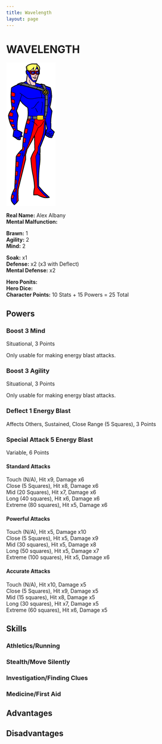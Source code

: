 ```yaml
---
title: Wavelength
layout: page
---
```


# WAVELENGTH
![Wavelength](wavelength.png)

**Real Name:** Alex Albany<br>
**Mental Malfunction:**

**Brawn:** 1<br>
**Agility:** 2<br>
**Mind:** 2

**Soak:** x1<br>
**Defense:** x2 (x3 with Deflect)<br>
**Mental Defense:** x2

**Hero Ponits:**<br>
**Hero Dice:**<br>
**Character Points:** 10 Stats + 15 Powers = 25 Total

## Powers

### Boost 3 Mind
Situational, 3 Points

Only usable for making energy blast attacks.

### Boost 3 Agility
Situational, 3 Points

Only usable for making energy blast attacks.

### Deflect 1 Energy Blast
Affects Others, Sustained, Close Range (5 Squares), 3 Points

### Special Attack 5 Energy Blast
Variable, 6 Points

#### Standard Attacks
Touch (N/A), Hit x9, Damage x6<br>
Close (5 Squares), Hit x8, Damage x6<br>
Mid (20 Squares), Hit x7, Damage x6<br>
Long (40 squares), Hit x6, Damage x6<br>
Extreme (80 squares), Hit x5, Damage x6

#### Powerful Attacks
Touch (N/A), Hit x5, Damage x10<br>
Close (5 Squares), Hit x5, Damage x9<br>
Mid (30 squares), Hit x5, Damage x8<br>
Long (50 squares), Hit x5, Damage x7<br>
Extreme (100 squares), Hit x5, Damage x6

#### Accurate Attacks
Touch (N/A), Hit x10, Damage x5<br>
Close (5 Squares), Hit x9, Damage x5<br>
Mid (15 squares), Hit x8, Damage x5<br>
Long (30 squares), Hit x7, Damage x5<br>
Extreme (60 squares), Hit x6, Damage x5

## Skills

### Athletics/Running

### Stealth/Move Silently

### Investigation/Finding Clues

### Medicine/First Aid

## Advantages

## Disadvantages
